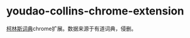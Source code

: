 # youdao-collins-chrome-extension

[柯林斯词典](https://www.collinsdictionary.com/)chrome扩展。数据来源于有道词典，侵删。
